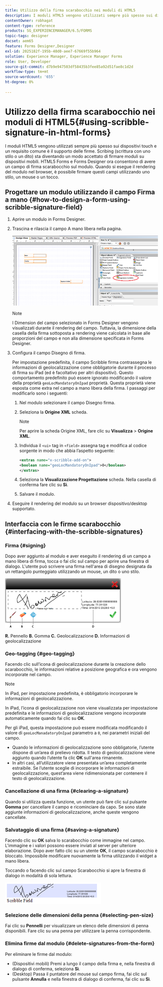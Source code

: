 ```yaml
---
title: Utilizzo della firma scarabocchio nei moduli di HTML5
description: I moduli HTML5 vengono utilizzati sempre più spesso sui dispositivi touch e un requisito comune è il supporto delle firme. La firma di documenti su dispositivi mobili sta diventando una modalità accettata per firmare moduli su dispositivi mobili.
contentOwner: robhagat
content-type: reference
products: SG_EXPERIENCEMANAGER/6.5/FORMS
topic-tags: designer
docset: aem65
feature: Forms Designer,Designer
exl-id: 2025182f-195b-40d0-aee7-67669f55b964
solution: Experience Manager, Experience Manager Forms
role: User, Developer
source-git-commit: d7b9e947503df58435b3fee85a92d51fae8c1d2d
workflow-type: tm+mt
source-wordcount: '655'
ht-degree: 0%

---
```


# Utilizzo della firma scarabocchio nei moduli di HTML5{#using-scribble-signature-in-html-forms}

I moduli HTML5 vengono utilizzati sempre più spesso sui dispositivi touch e un requisito comune è il supporto delle firme. Scribing (scrittura con uno stilo o un dito) sta diventando un modo accettato di firmare moduli su dispositivi mobili. HTML5 Forms e Forms Designer ora consentono di avere un campo di firma scarabocchio sul modulo. Quando si esegue il rendering del modulo nel browser, è possibile firmare questi campi utilizzando uno stilo, un mouse o un tocco.

## Progettare un modulo utilizzando il campo Firma a mano {#how-to-design-a-form-using-scribble-signature-field}

1. Aprire un modulo in Forms Designer.
1. Trascina e rilascia il campo A mano libera nella pagina.

   ![designer_scribble](assets/designer_scribble.png)

   >[!NOTE]
   >
   >I Dimension del campo selezionato in Forms Designer vengono visualizzati durante il rendering del campo. Tuttavia, la dimensione della casella della firma sottoposta a rendering viene calcolata in base alle proporzioni del campo e non alla dimensione specificata in Forms Designer.

1. Configura il campo Disegno di firma.

   Per impostazione predefinita, il campo Scribble firma contrassegna le informazioni di geolocalizzazione come obbligatorie durante il processo di firma su iPad (ed è facoltativo per altri dispositivi). Questo comportamento predefinito può essere ignorato modificando il valore della proprietà `geoLocMandatoryOnIpad` proprietà. Questa proprietà viene esposta come extra nel campo a mano libera della firma. I passaggi per modificarlo sono i seguenti:

   1. Nel modulo selezionare il campo Disegno firma.
   1. Seleziona la **Origine XML** scheda.

      >[!NOTE]
      >
      >Per aprire la scheda Origine XML, fare clic su **Visualizza** > **Origine XML**.

   1. Individua il `<ui>` tag in `<field>` assegna tag e modifica al codice sorgente in modo che abbia l’aspetto seguente:

      ```xml
      <extras name="x-scribble-add-on">
      <boolean name="geoLocMandatoryOnIpad">0</boolean>
      </extras>
      ```

   1. Seleziona la **Visualizzazione Progettazione** scheda. Nella casella di conferma fare clic su **Sì**.
   1. Salvare il modulo.

1. Eseguire il rendering del modulo su un browser dispositivo/desktop supportato.

## Interfaccia con le firme scarabocchio {#interfacing-with-the-scribble-signatures}

### Firma {#signing}

Dopo aver aggiunto al modulo e aver eseguito il rendering di un campo a mano libera di firma, tocca o fai clic sul campo per aprire una finestra di dialogo. L&#39;utente può scrivere una firma nell&#39;area di disegno designata da un rettangolo punteggiato utilizzando un mouse, un dito o uno stilo.

![geolocalizzazione](assets/geolocation.png)

**R.** Pennello **B.** Gomma **C.** Geolocalizzazione **D.** Informazioni di geolocalizzazione

### Geo-tagging {#geo-tagging}

Facendo clic sull’icona di geolocalizzazione durante la creazione dello scarabocchio, le informazioni relative a posizione geografica e ora vengono incorporate nel campo.

>[!NOTE]
>
In iPad, per impostazione predefinita, è obbligatorio incorporare le informazioni di geolocalizzazione.

In iPad, l’icona di geolocalizzazione non viene visualizzata per impostazione predefinita e le informazioni di geolocalizzazione vengono incorporate automaticamente quando fai clic su **OK**.

Per gli iPad, questa impostazione può essere modificata modificando il valore di `geoLocManadatoryOnIpad` parametro a `0`, nei parametri iniziali del campo.

* Quando le informazioni di geolocalizzazione sono obbligatorie, l’utente dispone di un’area di prelievo ridotta. Il testo di geolocalizzazione viene aggiunto quando l’utente fa clic **OK** sull&#39;area rimanente.
* In altri casi, all’utilizzatore viene presentata un’area completamente estraibile. Se l’utente sceglie di incorporare le informazioni di geolocalizzazione, quest’area viene ridimensionata per contenere il testo di geolocalizzazione.

### Cancellazione di una firma {#clearing-a-signature}

Quando si utilizza questa funzione, un utente può fare clic sul pulsante **Gomma** per cancellare il campo e ricominciare da capo. Se sono state aggiunte informazioni di geolocalizzazione, anche queste vengono cancellate.

### Salvataggio di una firma {#saving-a-signature}

Facendo clic su **OK** salva lo scarabocchio come immagine nel campo. L&#39;immagine e i valori possono essere inviati al server per ulteriore elaborazione. Dopo aver fatto clic su un utente **OK**, il campo scarabocchio è bloccato. Impossibile modificare nuovamente la firma utilizzando il widget a mano libera.

Toccando o facendo clic sul campo Scarabocchio si apre la finestra di dialogo in modalità di sola lettura.

![3](assets/3.png)

### Selezione delle dimensioni della penna {#selecting-pen-size}

Fai clic su **Pennelli** per visualizzare un elenco delle dimensioni di penna disponibili. Fare clic su una penna per utilizzare la penna corrispondente.

### Elimina firme dal modulo {#delete-signatures-from-the-form}

Per eliminare le firme dal modulo:

* (Dispositivi mobili) Premi a lungo il campo della firma e, nella finestra di dialogo di conferma, seleziona **Sì**.
* (Desktop) Passa il puntatore del mouse sul campo firma, fai clic sul pulsante **Annulla** e nella finestra di dialogo di conferma, fai clic su **Sì**.
